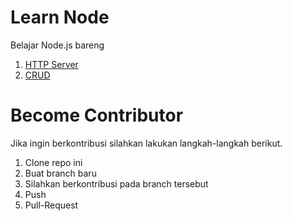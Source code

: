 # Learn Node

Belajar Node.js bareng

1. [HTTP Server](https://github.com/halimtuhu/learn-node/blob/master/http-server.md)
2. [CRUD](https://github.com/halimtuhu/learn-node/blob/master/crud.md)

# Become Contributor
Jika ingin berkontribusi silahkan lakukan langkah-langkah berikut.
1. Clone repo ini
2. Buat branch baru
3. Silahkan berkontribusi pada branch tersebut
4. Push
5. Pull-Request
